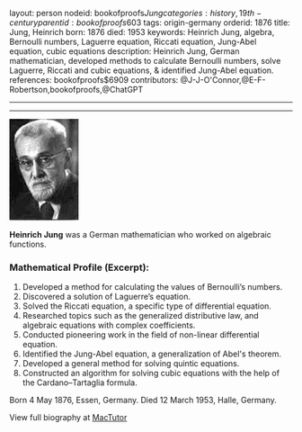layout: person
nodeid: bookofproofs$Jung
categories: history,19th-century
parentid: bookofproofs$603
tags: origin-germany
orderid: 1876
title: Jung, Heinrich
born: 1876
died: 1953
keywords: Heinrich Jung, algebra, Bernoulli numbers, Laguerre equation, Riccati equation, Jung-Abel equation, cubic equations
description: Heinrich Jung, German mathematician, developed methods to calculate Bernoulli numbers, solve Laguerre, Riccati and cubic equations, & identified Jung-Abel equation.
references: bookofproofs$6909
contributors: @J-J-O'Connor,@E-F-Robertson,bookofproofs,@ChatGPT

---



---

![Jung.jpg](https://github.com/bookofproofs/bookofproofs.github.io/blob/main/_sources/_assets/images/portraits/Jung.jpg?raw=true)

**Heinrich Jung** was a German mathematician who worked on algebraic functions.

### Mathematical Profile (Excerpt):
1. Developed a method for calculating the values of Bernoulli’s numbers. 
2. Discovered a solution of Laguerre’s equation. 
3. Solved the Riccati equation, a specific type of differential equation. 
4. Researched topics such as the generalized distributive law, and algebraic equations with complex coefficients. 
5. Conducted pioneering work in the field of non-linear differential equation.
6. Identified the Jung-Abel equation, a generalization of Abel's theorem. 
7. Developed a general method for solving quintic equations. 
8. Constructed an algorithm for solving cubic equations with the help of the Cardano–Tartaglia formula.

Born 4 May 1876, Essen, Germany. Died 12 March 1953, Halle, Germany.

View full biography at [MacTutor](https://mathshistory.st-andrews.ac.uk/Biographies/Jung/)
